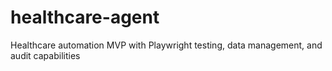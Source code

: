# healthcare-agent
Healthcare automation MVP with Playwright testing, data management, and audit capabilities
